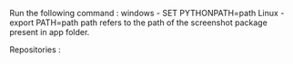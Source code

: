 Run the following command : windows - SET PYTHONPATH=path
Linux - export PATH=path
path refers to the path of the screenshot package present in app folder.

Repositories : 
